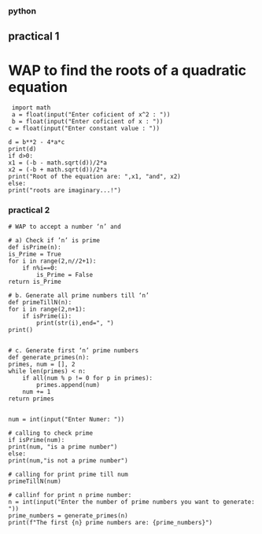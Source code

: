 ### python
## practical 1 
# WAP to find the roots of a quadratic equation
     import math
     a = float(input("Enter coficient of x^2 : "))
     b = float(input("Enter coficient of x : "))
    c = float(input("Enter constant value : "))

    d = b**2 - 4*a*c
    print(d)
    if d>0:
    x1 = (-b - math.sqrt(d))/2*a
    x2 = (-b + math.sqrt(d))/2*a
    print("Root of the equation are: ",x1, "and", x2)
    else:
    print("roots are imaginary...!")
### practical 2

    # WAP to accept a number ‘n’ and

    # a) Check if ’n’ is prime
    def isPrime(n):
    is_Prime = True
    for i in range(2,n//2+1):
        if n%i==0:
            is_Prime = False
    return is_Prime

    # b. Generate all prime numbers till ‘n’
    def primeTillN(n):
    for i in range(2,n+1):
        if isPrime(i):
            print(str(i),end=", ")
    print()
    
    
    # c. Generate first ‘n’ prime numbers
    def generate_primes(n):
    primes, num = [], 2
    while len(primes) < n:
        if all(num % p != 0 for p in primes):
            primes.append(num)
        num += 1
    return primes


    num = int(input("Enter Numer: "))

    # calling to check prime
    if isPrime(num):
    print(num, "is a prime number")
    else:
    print(num,"is not a prime number")

    # calling for print prime till num    
    primeTillN(num)

    # callinf for print n prime number:
    n = int(input("Enter the number of prime numbers you want to generate: "))
    prime_numbers = generate_primes(n)
    print(f"The first {n} prime numbers are: {prime_numbers}")
